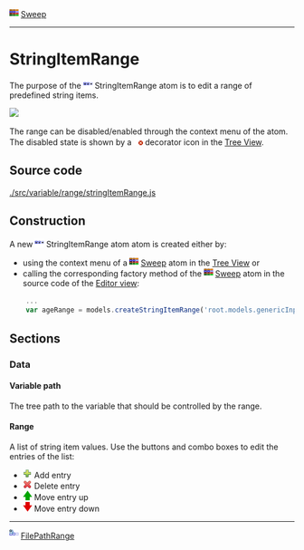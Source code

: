 ![](../../../../icons/sweep.png) [Sweep](../../study/sweep/sweep.md)

----

# StringItemRange
	
The purpose of the ![](../../../../icons/stringItemRange.png) StringItemRange atom is to edit a range of predefined string items. 
		
![](../../../images/integer_item_range.png)

The range can be disabled/enabled through the context menu of the atom. The disabled state is shown by a ![](../../../../icons/disabled.png) decorator icon in the [Tree View](../../../views/treeView.md).
		
## Source code

[./src/variable/range/stringItemRange.js](../../../../src/variable/range/stringItemRange.js)

## Construction
		
A new ![](../../../../icons/stringItemRange.png) StringItemRange atom atom is created either by: 

* using the context menu of a ![](../../../../icons/sweep.png) [Sweep](../../study/sweep/sweep.md) atom in the [Tree View](../../../views/treeView.md) or
* calling the corresponding factory method of the ![](../../../../icons/sweep.png) [Sweep](../../study/sweep/sweep.md) atom in the source code of the [Editor view](../../../views/editorView.md):

```javascript
    ...
    var ageRange = models.createStringItemRange('root.models.genericInput.type', ['foo', 'baa']);	     
```						
		
## Sections

### Data

#### Variable path

The tree path to the variable that should be controlled by the range.

#### Range

A list of string item values. Use the buttons and combo boxes to edit the entries of the list:
* ![](../../../../icons/add.png) Add entry
* ![](../../../../icons/delete.png) Delete entry
* ![](../../../../icons/up.png) Move entry up
* ![](../../../../icons/down.png) Move entry down 

----

![](../../../../icons/filePathRange.png) [FilePathRange](./filePathRange.md) 

